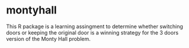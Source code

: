 # montyhall
This R package is a learning assingment to determine whether switching doors or keeping the original door is a winning strategy for the 3 doors version of the Monty Hall problem.
